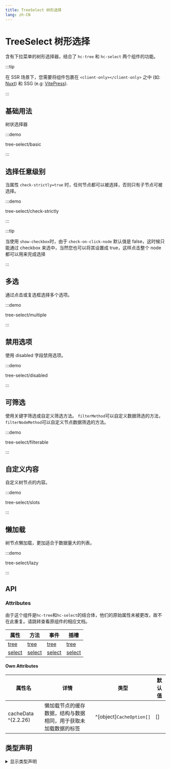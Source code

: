 ```yaml
---
title: TreeSelect 树形选择
lang: zh-CN
---
```


# TreeSelect 树形选择

含有下拉菜单的树形选择器，结合了 `hc-tree` 和 `hc-select` 两个组件的功能。

:::tip

在 SSR 场景下，您需要将组件包裹在 `<client-only></client-only>` 之中 (如: [Nuxt](https://nuxt.com/v3)) 和 SSG (e.g: [VitePress](https://vitepress.vuejs.org/)).

:::

## 基础用法

树状选择器

:::demo

tree-select/basic

:::

## 选择任意级别

当属性 `check-strictly=true` 时，任何节点都可以被选择，否则只有子节点可被选择。

:::demo

tree-select/check-strictly

:::

:::tip

当使用 `show-checkbox`时，由于 `check-on-click-node` 默认值是 false，这时候只能通过 checkbox 来选中，当然您也可以将其设置成 true，这样点击整个 node 都可以用来完成选择

:::

## 多选

通过点击或复选框选择多个选项。

:::demo

tree-select/multiple

:::

## 禁用选项

使用 disabled 字段禁用选项。

:::demo

tree-select/disabled

:::

## 可筛选

使用关键字筛选或自定义筛选方法。 `filterMethod`可以自定义数据筛选的方法， `filterNodeMethod`可以自定义节点数据筛选的方法。

:::demo

tree-select/filterable

:::

## 自定义内容

自定义树节点的内容。

:::demo

tree-select/slots

:::

## 懒加载

树节点懒加载，更加适合于数据量大的列表。

:::demo

tree-select/lazy

:::

## API

### Attributes

由于这个组件是`hc-tree`和`hc-select`的结合体，他们的原始属性未被更改，故不在此重复。请跳转查看原组件的相应文档。

| 属性                                      | 方法                            | 事件                                  | 插槽                                 |
| --------------------------------------- | ----------------------------- | ----------------------------------- | ---------------------------------- |
| [tree](./tree.md#attributes)            | [tree](./tree.md#method)      | [tree](./tree.md#events)            | [tree](./tree.md#slots)            |
| [select](./select.md#select-attributes) | [select](./select.md#methods) | [select](./select.md#select-events) | [select](./select.md#select-slots) |

#### Own Attributes

| 属性名                 | 详情                              | 类型                       | 默认值 |
| ------------------- | ------------------------------- | ------------------------ | --- |
| cacheData ^(2.2.26) | 懒加载节点的缓存数据，结构与数据相同，用于获取未加载数据的标签 | ^[object]`CacheOption[]` | []  |

## 类型声明

<details>
  <summary>显示类型声明</summary>

```ts
type CacheOption = {
  value: string | number | boolean | object
  currentLabel: string | number
  isDisabled: boolean
}
```

</details>
